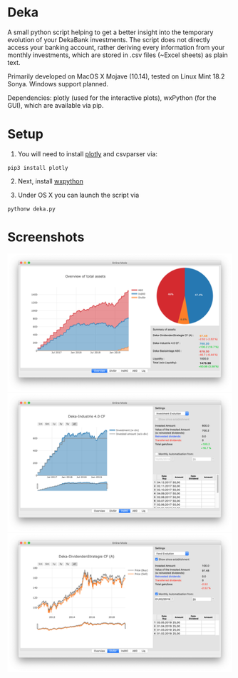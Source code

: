 # Deka
A small python script helping to get a better insight into the temporary evolution of your DekaBank investments.
The script does not directly access your banking account, rather deriving every information from your monthly investments, which are stored in .csv files (~Excel sheets) as plain text.

Primarily developed on MacOS X Mojave (10.14), tested on Linux Mint 18.2 Sonya. Windows support planned.

Dependencies: plotly (used for the interactive plots), wxPython (for the GUI), which are available via pip.

# Setup
1. You will need to install [plotly](https://plot.ly/python/getting-started/) and csvparser via:
```
pip3 install plotly
```
2. Next, install [wxpython](https://wiki.wxpython.org/How%20to%20install%20wxPython)

3. Under OS X you can launch the script via
```
pythonw deka.py
```

# Screenshots

![Alt text](/screenshots/s1.png?raw=true "")
![Alt text](/screenshots/s2.png?raw=true "")
![Alt text](/screenshots/s3.png?raw=true "")
